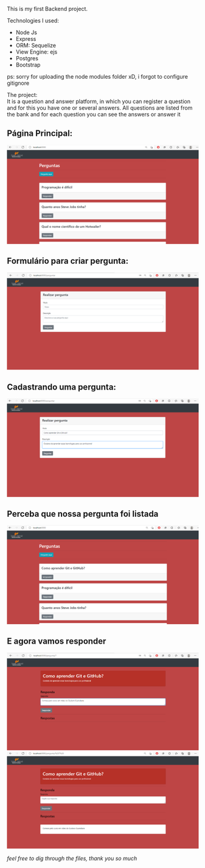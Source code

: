 This is my first Backend project.

Technologies I used:
* Node Js
* Express
* ORM: Sequelize
* View Engine: ejs
* Postgres
* Bootstrap

ps: sorry for uploading the node modules folder xD, i forgot to configure gitignore

The project: <br>
It is a question and answer platform, in which you can register a question and for this you have one or several answers. All questions are listed from the bank and for each question you can see the answers or answer it <br>

<h2>Página Principal:</h2>
<img src="./preview/1.png">
<h2>Formulário para criar pergunta:</h2>
<img src="./preview/2.png">
<h2>Cadastrando uma pergunta:</h2>
<img src="./preview/4.png">
<h2>Perceba que nossa pergunta foi listada</h2>
<img src="./preview/5.png">
<h2>E agora vamos responder</h2>
<img src="./preview/6.png">
<img src="./preview/7.png">


*feel free to dig through the files, thank you so much*